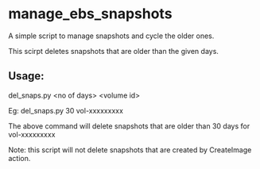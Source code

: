 manage_ebs_snapshots
====================
A simple script to manage snapshots and cycle the older ones.

This scirpt deletes snapshots that are older than the given days.

Usage:
------------------
del_snaps.py \<no of days\> \<volume id\>

Eg:
del_snaps.py 30 vol-xxxxxxxxx

The above command will delete snapshots that are older than 30 days for vol-xxxxxxxxx

Note: this script will not delete snapshots that are created by CreateImage action.
